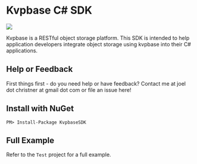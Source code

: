 # Kvpbase C# SDK

[![][nuget-img]][nuget]

[nuget]:     https://www.nuget.org/packages/KvpbaseSDK
[nuget-img]: https://badge.fury.io/nu/Object.svg

Kvpbase is a RESTful object storage platform.  This SDK is intended to help application developers integrate object storage using kvpbase into their C# applications.

## Help or Feedback
First things first - do you need help or have feedback?  Contact me at joel dot christner at gmail dot com or file an issue here!

## Install with NuGet
```
PM> Install-Package KvpbaseSDK
```

## Full Example
Refer to the ```Test``` project for a full example.
